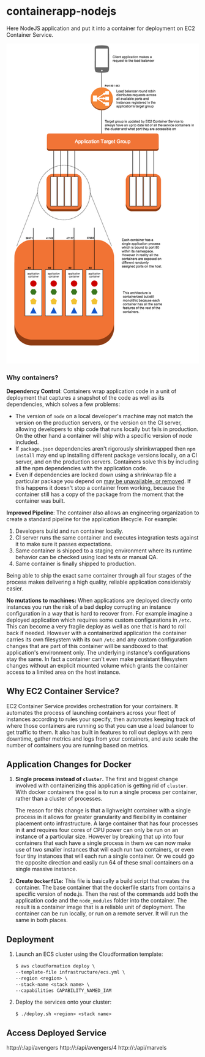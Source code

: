 # containerapp-nodejs

Here NodeJS application and put it into a container for deployment on EC2 Container Service.

![Reference architecture of the containerized monolith](./images/monolithic-containers.png)

### Why containers?

__Dependency Control__: Containers wrap application code in a unit of deployment that captures a snapshot of the code as well as its dependencies, which solves a few problems:

- The version of `node` on a local developer's machine may not match the version on the production servers, or the version on the CI server, allowing developers to ship code that runs locally but fails in production. On the other hand a container will ship with a specific version of node included.
- If `package.json` dependencies aren't rigorously shrinkwrapped then `npm install` may end up installing different package versions locally, on a CI server, and on the production servers. Containers solve this by including all the npm dependencies with the application code.
- Even if dependencies are locked down using a shrinkwrap file a particular package you depend on [may be unavailable, or removed](http://blog.npmjs.org/post/141577284765/kik-left-pad-and-npm). If this happens it doesn't stop a container from working, because the container still has a copy of the package from the moment that the container was built.

__Improved Pipeline__: The container also allows an engineering organization to create a standard pipeline for the application lifecycle. For example:

1. Developers build and run container locally.
2. CI server runs the same container and executes integration tests against it to make sure it passes expectations.
3. Same container is shipped to a staging environment where its runtime behavior can be checked using load tests or manual QA.
4. Same container is finally shipped to production.

Being able to ship the exact same container through all four stages of the process makes delivering a high quality, reliable application considerably easier.

__No mutations to machines:__ When applications are deployed directly onto instances you run the risk of a bad deploy corrupting an instance configuration in a way that is hard to recover from. For example imagine a deployed application which requires some custom configurations in `/etc`. This can become a very fragile deploy as well as one that is hard to roll back if needed. However with a containerized application the container carries its own filesystem with its own `/etc` and any custom configuration changes that are part of this container will be sandboxed to that application's environment only. The underlying instance's configurations stay the same. In fact a container can't even make persistant filesystem changes without an explicit mounted volume which grants the container access to a limited area on the host instance.

## Why EC2 Container Service?

EC2 Container Service provides orchestration for your containers. It automates the process of launching containers across your fleet of instances according to rules your specify, then automates keeping track of where those containers are running so that you can use a load balancer to get traffic to them. It also has built in features to roll out deploys with zero downtime, gather metrics and logs from your containers, and auto scale the number of containers you are running based on metrics.

## Application Changes for Docker

1. __Single process instead of `cluster`.__ The first and biggest change involved with containerizing this application is getting rid of `cluster`. With docker containers the goal is to run a single process per container, rather than a cluster of processes.

   The reason for this change is that a lighweight container with a single process in it allows for greater granularity and flexibility in container placement onto infrastructure. A large container that has four processes in it and requires four cores of CPU power can only be run on an instance of a particular size. However by breaking that up into four containers that each have a single process in them we can now make use of two smaller instances that will each run two containers, or even four tiny instances that will each run a single container. Or we could go the opposite direction and easily run 64 of these small containers on a single massive instance.

2. __Create `Dockerfile`:__ This file is basically a build script that creates the container. The base container that the dockerfile starts from contains a specific version of node.js. Then the rest of the commands add both the application code and the `node_modules` folder into the container. The result is a container image that is a reliable unit of deployment. The container can be run locally, or run on a remote server. It will run the same in both places.

## Deployment

1. Launch an ECS cluster using the Cloudformation template:

   ```
   $ aws cloudformation deploy \
   --template-file infrastructure/ecs.yml \
   --region <region> \
   --stack-name <stack name> \
   --capabilities CAPABILITY_NAMED_IAM
   ```

2. Deploy the services onto your cluster: 

   ```
   $ ./deploy.sh <region> <stack name>
   ```

## Access Deployed Service
http://<load-balancer DNS>:<port>/api/avengers
http://<load-balancer DNS>:<port>/api/avengers/4
http://<load-balancer DNS>:<port>/api/marvels
